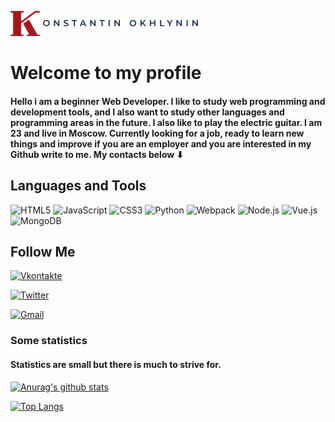 ![Header](https://github.com/KonstantinOkhlynin/KonstantinOkhlynin/blob/main/assets/ONSTANTIN%20OKHLYNIN_free-file.png)

# Welcome to my profile
#### Hello i am a beginner Web Developer. I like to study web programming and development tools, and I also want to study other languages and programming areas in the future. I also like to play the electric guitar. I am 23 and live in Moscow. Currently looking for a job, ready to learn new things and improve if you are an employer and you are interested in my Github write to me. My contacts below &#11015;

## Languages and Tools
<!-- ![HTML5](https://img.shields.io/badge/-HTML5-f08011?style=for-the-badge&logo=HTML5)
![JavaScript](https://img.shields.io/badge/-JavaScript-242526?style=for-the-badge&logo=JavaScript)
![CSS3](https://img.shields.io/badge/-CSS3-155bab?style=for-the-badge&logo=CSS3)
![Python](https://img.shields.io/badge/-Python-f7d52a?style=for-the-badge&logo=Python)
![Webpack](https://img.shields.io/badge/-Webpack-303a42?style=for-the-badge&logo=Webpack)
![Node.js](https://img.shields.io/badge/-Node.js-2a2e2a?style=for-the-badge&logo=Node.js)
![Vue.js](https://img.shields.io/badge/-Vue.js-2a9c56?style=for-the-badge&logo=Vue.js)
![MongoDB](https://img.shields.io/badge/-MongoDB-4fde16?style=for-the-badge&logo=MongoDB) -->
![HTML5](https://img.shields.io/badge/-HTML5-303a42?style=for-the-badge&logo=HTML5)
![JavaScript](https://img.shields.io/badge/-JavaScript-303a42?style=for-the-badge&logo=JavaScript)
![CSS3](https://img.shields.io/badge/-CSS3-303a42?style=for-the-badge&logo=CSS3)
![Python](https://img.shields.io/badge/-Python-303a42?style=for-the-badge&logo=Python)
![Webpack](https://img.shields.io/badge/-Webpack-303a42?style=for-the-badge&logo=Webpack)
![Node.js](https://img.shields.io/badge/-Node.js-303a42?style=for-the-badge&logo=Node.js)
![Vue.js](https://img.shields.io/badge/-Vue.js-303a42?style=for-the-badge&logo=Vue.js)
![MongoDB](https://img.shields.io/badge/-MongoDB-303a42?style=for-the-badge&logo=MongoDB)
## Follow Me
[![Vkontakte](https://img.shields.io/badge/-Vkontakte-0d3175?style=for-the-badge&logo=VK)](https://vk.com/kostyaok)

[![Twitter](https://img.shields.io/badge/-Twitter-0b4f87?style=for-the-badge&logo=Twitter)](https://twitter.com/Konstantin_Okhl)

<a href="mailto:Kostya.Okhlynin@gmail.com">![Gmail](https://img.shields.io/badge/-Kostya.Okhlynin@gmail.com-941507?style=for-the-badge&logo=Gmail)</a>

### Some statistics
#### Statistics are small but there is much to strive for.
[![Anurag's github stats](https://github-readme-stats.vercel.app/api?username=KonstantinOkhlynin&show_icons=true&theme=dark&bg_color=303a42&text_color=ffffff)](https://github.com/anuraghazra/github-readme-stats)

[![Top Langs](https://github-readme-stats.vercel.app/api/top-langs/?username=KonstantinOkhlynin&layout=compact&theme=dark&bg_color=303a42&text_color=ffffff)](https://github.com/anuraghazra/github-readme-stats)

